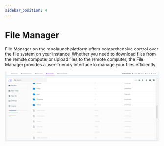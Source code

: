 ```yaml
---
sidebar_position: 4
---
```


# File Manager

File Manager on the robolaunch platform offers comprehensive control over the file system on your instance. Whether you need to download files from the remote computer or upload files to the remote computer, the File Manager provides a user-friendly interface to manage your files efficiently. 

![File Manager is used to control the file system on the Instance, download your files from the remote computer or upload your files to the remote computer.](./img/file-manager.png)

